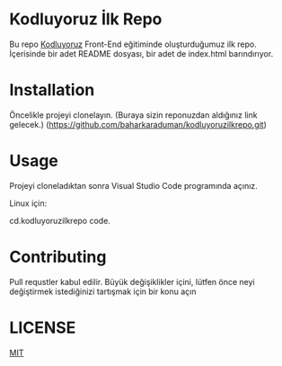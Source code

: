 # Kodluyoruz İlk Repo 
Bu repo [Kodluyoruz](kodluyororuz.org) Front-End eğitiminde oluşturduğumuz ilk repo. İçerisinde bir adet README dosyası, bir adet de index.html barındırıyor.


# Installation
Öncelikle projeyi clonelayın. (Buraya sizin reponuzdan aldığınız link gelecek.)
(https://github.com/baharkaraduman/kodluyoruzilkrepo.git)


# Usage
Projeyi cloneladıktan sonra Visual Studio Code programında açınız.

Linux için:

  cd.kodluyoruzilkrepo
  code.


# Contributing
Pull requstler kabul edilir. Büyük değişiklikler içini, lütfen önce neyi değiştirmek istediğinizi tartışmak için bir konu açın


# LICENSE
[MIT](https://choosealicense.com/licenses/mit/)
